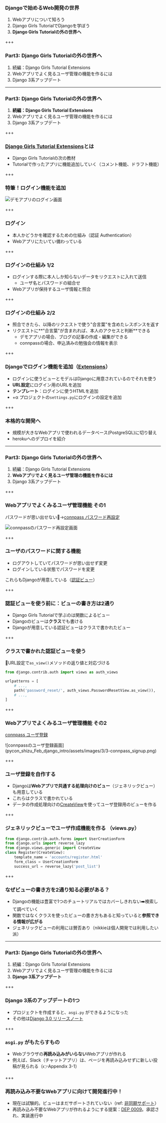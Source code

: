 ### Djangoで始めるWeb開発の世界

1. Webアプリについて知ろう
2. Django Girls TutorialでDjangoを学ぼう
3. **Django Girls Tutorialの外の世界へ**

+++

### Part3: Django Girls Tutorialの外の世界へ

1. 続編：Django Girls Tutorial Extensions
2. Webアプリでよく見るユーザ管理の機能を作るには
3. Django 3系アップデート

---

### Part3: Django Girls Tutorialの外の世界へ

1. **続編：Django Girls Tutorial Extensions**
2. Webアプリでよく見るユーザ管理の機能を作るには
3. Django 3系アップデート

+++

### [Django Girls Tutorial Extensions](https://tutorial-extensions.djangogirls.org/ja/)とは

- Django Girls Tutorialの次の教材
- Tutorialで作ったアプリに機能追加していく（コメント機能、ドラフト機能）

+++

### 特筆！ログイン機能を追加

![デモアプリのログイン画面](pycon_shizu_Feb_django_intro/assets/images/3/1-demo_app_login.png)

+++

### ログイン

- 本人かどうかを確認するための仕組み（認証 Authentication）
- Webアプリにたいてい備わっている

+++

### ログインの仕組み 1/2

- ログインする際に本人しか知らないデータをリクエストに入れて送信
    - ユーザ名とパスワードの組合せ
- Webアプリが保持するユーザ情報と照合

+++

### ログインの仕組み 2/2

- 照合できたら、以降のリクエストで使う"合言葉"を含めたレスポンスを返す
- リクエストに**"合言葉"が含まれれば、本人のアクセスと判断**できる
    - デモアプリの場合、ブログの記事の作成・編集ができる
    - connpassの場合、申込済みの勉強会の情報を表示

+++

### Djangoでログイン機能を追加（[Extensions](https://tutorial-extensions.djangogirls.org/ja/authentication_authorization/)）

- ログインに使うビューとモデルはDjangoに用意されているのでそれを使う
- **URL設定**にログイン用のURLを追加
- **テンプレート**：ログインに使うHTMLを追加
- +α プロジェクトの`settings.py`にログインの設定を追加

+++

### 本格的な開発へ

- 規模が大きなWebアプリで使われるデータベース(PostgreSQL)に切り替え
- herokuへのデプロイを紹介

---

### Part3: Django Girls Tutorialの外の世界へ

1. 続編：Django Girls Tutorial Extensions
2. **Webアプリでよく見るユーザ管理の機能を作るには**
3. Django 3系アップデート

+++

### Webアプリでよくみるユーザ管理機能 その1

パスワードが思い出せない🤨→[connpass パスワード再設定](https://connpass.com/account/password_reset/)

![connpassのパスワード再設定画面](pycon_shizu_Feb_django_intro/assets/images/3/2-connpass_password_reset.png)

+++

### ユーザのパスワードに関する機能

- ログアウトしていてパスワードが思い出せず変更
- ログインしている状態でパスワードを変更

これらもDjangoが用意している（[認証ビュー](https://docs.djangoproject.com/ja/3.0/topics/auth/default/#module-django.contrib.auth.views)）

+++

### 認証ビューを使う前に：ビューの書き方は2通り

- Django Girls Tutorialで学ぶのは関数によるビュー
- Djangoのビューは**クラス**でも書ける
- Djangoが用意している認証ビューはクラスで書かれたビュー

+++

### クラスで書かれた認証ビューを使う

📌URL設定で`as_view()`メソッドの返り値と対応づける

```python
from django.contrib.auth import views as auth_views

urlpatterns = [
    # ...,
    path('password_reset/', auth_views.PasswordResetView.as_view()),
    # ...,
]
```

+++

### Webアプリでよくみるユーザ管理機能 その2

[connpass ユーザ登録](https://connpass.com/signup/)

<span class="seventy-percent-img">
![connpassのユーザ登録画面](pycon_shizu_Feb_django_intro/assets/images/3/3-connpass_signup.png)
</span>

+++

### ユーザ登録を自作する

- Djangoは**Webアプリで共通する処理向けのビュー**（ジェネリックビュー）も用意している
- これらはクラスで書かれている
- データの作成処理向けの[CreateView](https://docs.djangoproject.com/ja/3.0/ref/class-based-views/generic-editing/#createview)を使ってユーザ登録用のビューを作る

+++

### ジェネリックビューでユーザ作成機能を作る （views.py）

```python
from django.contrib.auth.forms import UserCreationForm
from django.urls import reverse_lazy
from django.views.generic import CreateView
class Register(CreateView):
    template_name = 'accounts/register.html'
    form_class = UserCreationForm
    success_url = reverse_lazy('post_list')
```

+++

### なぜビューの書き方を2通り知る必要がある？

- Djangoの機能は豊富で1つのチュートリアルではカバーしきれない➡️検索して調べていく
- 関数ではなくクラスを使ったビューの書き方もあると知っていると**参照できる情報が広がる**
- ジェネリックビューの利用には賛否あり（nikkieは個人開発では利用したい派）

---

### Part3: Django Girls Tutorialの外の世界へ

1. 続編：Django Girls Tutorial Extensions
2. Webアプリでよく見るユーザ管理の機能を作るには
3. **Django 3系アップデート**

+++

### Django 3系のアップデートの1つ

- プロジェクトを作成すると、`asgi.py` ができるようになった
- その他は[Django 3.0 リリースノート](https://docs.djangoproject.com/ja/3.0/releases/3.0/)

+++

### `asgi.py` がもたらすもの

- Webブラウザの**再読み込みがいらない**Webアプリが作れる
- 例えば、Slack（チャットアプリ）は、ページを再読み込みせずに新しい投稿が見られる（👉Appendix 3-1）

+++

### 再読み込み不要なWebアプリに向けて開発進行中！

- 現在は試験的。ビューはまだサポートされていない（ref: [非同期サポート](https://docs.djangoproject.com/ja/3.0/topics/async/)）
- 再読み込み不要なWebアプリが作れるようにする提案：[DEP 0009](https://github.com/django/deps/blob/master/accepted/0009-async.rst#sequencing)。承認され、実装進行中
